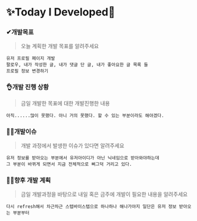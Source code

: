 # ✨Today I Developed🤞



### ✔개발목표

> 오늘 계획한 개발 목표를 알려주세요

```
유저 프로필 페이지 개발
팔로우, 내가 작성한 글, 내가 댓글 단 글, 내가 좋아요한 글 목록 들
프로필 정보 변경하기
```





### 👌개발 진행 상황

> 금일 개발한 목표에 대한 개발진행한 내용

```
아직......많이 못했다. 아니 거의 못했다. 할 수 있는 부분이라도 해야겠다.
```





### 🤷‍♂️개발이슈

> 개발 과정에서 발생한 이슈가 있다면 알려주세요

```
유저 정보를 받아오는 부분에서 유저아이디가 아닌 닉네임으로 받아와야하는데 
그 부분이 바뀌게 되면서 지금 전체적으로 삐그덕 거리고 있다.
```





### 🐱‍🚀향후 개발 계획

> 금일 개발과정을 바탕으로 내일 혹은 금주에 개발이 필요한 내용을 알려주세요

```
다시 refresh해서 차근차근 스텝바이스텝으로 하나하나 해나가야지 일단은 유저 정보 받아오는 부분부터
```

